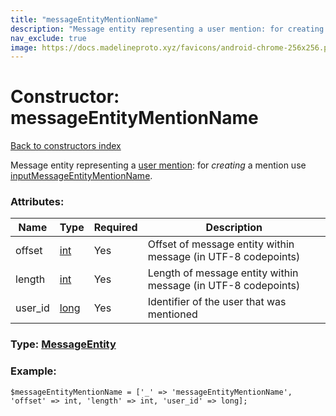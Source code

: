 ```yaml
---
title: "messageEntityMentionName"
description: "Message entity representing a user mention: for creating a mention use inputMessageEntityMentionName."
nav_exclude: true
image: https://docs.madelineproto.xyz/favicons/android-chrome-256x256.png
---
```

# Constructor: messageEntityMentionName  
[Back to constructors index](/API_docs/constructors/index.html)



Message entity representing a [user mention](https://core.telegram.org/api/mentions): for *creating* a mention use [inputMessageEntityMentionName](../constructors/inputMessageEntityMentionName.html).

### Attributes:

| Name     |    Type       | Required | Description |
|----------|---------------|----------|-------------|
|offset|[int](/API_docs/types/int.html) | Yes|Offset of message entity within message (in UTF-8 codepoints)|
|length|[int](/API_docs/types/int.html) | Yes|Length of message entity within message (in UTF-8 codepoints)|
|user\_id|[long](/API_docs/types/long.html) | Yes|Identifier of the user that was mentioned|



### Type: [MessageEntity](/API_docs/types/MessageEntity.html)


### Example:

```
$messageEntityMentionName = ['_' => 'messageEntityMentionName', 'offset' => int, 'length' => int, 'user_id' => long];
```  
